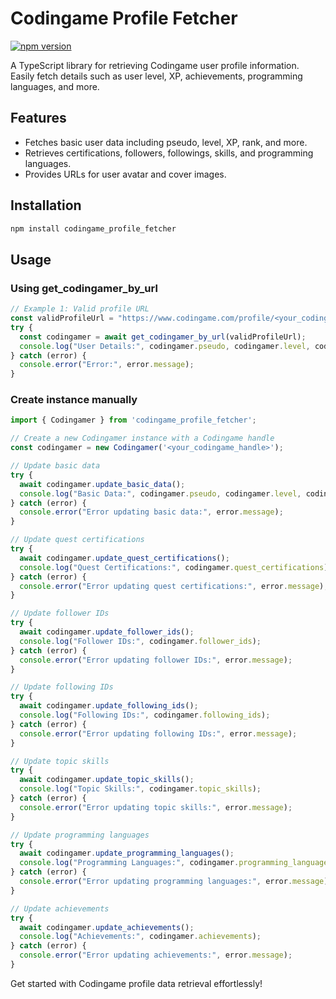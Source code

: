 # Codingame Profile Fetcher

[![npm version](https://img.shields.io/npm/v/codingame_profile_fetcher.svg)](https://www.npmjs.com/package/codingame_profile_fetcher)

A TypeScript library for retrieving Codingame user profile information. Easily fetch details such as user level, XP, achievements, programming languages, and more.

## Features

- Fetches basic user data including pseudo, level, XP, rank, and more.
- Retrieves certifications, followers, followings, skills, and programming languages.
- Provides URLs for user avatar and cover images.

## Installation

```bash
npm install codingame_profile_fetcher
```

## Usage

### Using get_codingamer_by_url

```ts
// Example 1: Valid profile URL
const validProfileUrl = "https://www.codingame.com/profile/<your_codingame_handle>";
try {
  const codingamer = await get_codingamer_by_url(validProfileUrl);
  console.log("User Details:", codingamer.pseudo, codingamer.level, codingamer.xp);
} catch (error) {
  console.error("Error:", error.message);
}
```

### Create instance manually

```ts
import { Codingamer } from 'codingame_profile_fetcher';

// Create a new Codingamer instance with a Codingame handle
const codingamer = new Codingamer('<your_codingame_handle>');

// Update basic data
try {
  await codingamer.update_basic_data();
  console.log("Basic Data:", codingamer.pseudo, codingamer.level, codingamer.xp);
} catch (error) {
  console.error("Error updating basic data:", error.message);
}

// Update quest certifications
try {
  await codingamer.update_quest_certifications();
  console.log("Quest Certifications:", codingamer.quest_certifications);
} catch (error) {
  console.error("Error updating quest certifications:", error.message);
}

// Update follower IDs
try {
  await codingamer.update_follower_ids();
  console.log("Follower IDs:", codingamer.follower_ids);
} catch (error) {
  console.error("Error updating follower IDs:", error.message);
}

// Update following IDs
try {
  await codingamer.update_following_ids();
  console.log("Following IDs:", codingamer.following_ids);
} catch (error) {
  console.error("Error updating following IDs:", error.message);
}

// Update topic skills
try {
  await codingamer.update_topic_skills();
  console.log("Topic Skills:", codingamer.topic_skills);
} catch (error) {
  console.error("Error updating topic skills:", error.message);
}

// Update programming languages
try {
  await codingamer.update_programming_languages();
  console.log("Programming Languages:", codingamer.programming_languages);
} catch (error) {
  console.error("Error updating programming languages:", error.message);
}

// Update achievements
try {
  await codingamer.update_achievements();
  console.log("Achievements:", codingamer.achievements);
} catch (error) {
  console.error("Error updating achievements:", error.message);
}
```

Get started with Codingame profile data retrieval effortlessly!